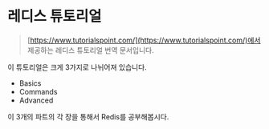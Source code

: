 레디스 튜토리얼
=================

> [https://www.tutorialspoint.com/](https://www.tutorialspoint.com/)에서 제공하는 레디스 튜토리얼 번역 문서입니다.

이 튜토리얼은 크게 3가지로 나뉘어져 있습니다.

* Basics
* Commands
* Advanced

이 3개의 파트의 각 장을 통해서 Redis를 공부해봅시다.